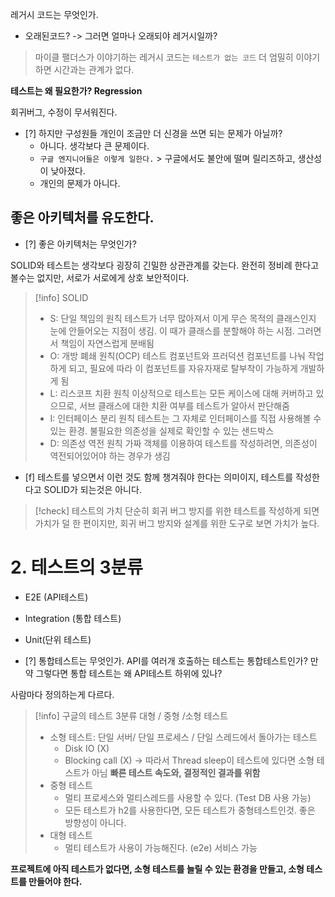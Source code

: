 레거시 코드는 무엇인가.
- 오래된코드? -> 그러면 얼마나 오래되야 레거시일까?
> 마이클 팰더스가 이야기하는 레거시 코드는 `테스트가 없는 코드`
> 더 엄밀히 이야기하면 시간과는 관계가 없다.

**테스트는 왜 필요한가? Regression**

회귀버그, 수정이 무서워진다.
- [?] 하지만 구성원들 개인이 조금만 더 신경을 쓰면 되는 문제가 아닐까?
	- 아니다. 생각보다 큰 문제이다.
	- `구글 엔지니어들은 이렇게 일한다.` > 구글에서도 불안에 떨며 릴리즈하고, 생산성이 낮아졌다.
	- 개인의 문제가 아니다.
## 좋은 아키텍처를 유도한다.

- [?] 좋은 아키텍처는 무엇인가?

SOLID와 테스트는 생각보다 굉장히 긴밀한 상관관계를 갖는다. 완전히 정비례 한다고 볼수는 없지만, 서로가 서로에게 상호 보안적이다.

>[!info] SOLID
>- S: 단일 책임의 원칙
>	테스트가 너무 많아져서 이게 무슨 목적의 클래스인지 눈에 안들어오는 지점이 생김. 이 때가 클래스를 분할해야 하는 시점.
>	  그러면서 책임이 자연스럽게 분배됨
>- O: 개방 폐쇄 원칙(OCP)
>	테스트 컴포넌트와 프러덕션 컴포넌트를 나눠 작업하게 되고, 필요에 따라 이 컴포넌트를 자유자재로 탈부착이 가능하게 개발하게 됨
>- L: 리스코프 치환 원칙
>	이상적으로 테스트는 모든 케이스에 대해 커버하고 있으므로,
>	서브 클래스에 대한 치환 여부를 테스트가 알아서 판단해줌
>- I: 인터페이스 분리 원칙
>	테스트는 그 자체로 인터페이스를 직접 사용해볼 수 있는 환경.
>	불필요한 의존성을 실제로 확인할 수 있는 샌드박스
>- D: 의존성 역전 원칙
>	가짜 객체를 이용하여 테스트를 작성하려면, 의존성이 역전되어있어야 하는 경우가 생김

- [f] 테스트를 넣으면서 이런 것도 함께 챙겨줘야 한다는 의미이지, 테스트를 작성한다고 SOLID가 되는것은 아니다.

> [!check] 테스트의 가치
단순히 회귀 버그 방지를 위한 테스트를 작성하게 되면 가치가 덜 한 편이지만, 회귀 버그 방지와 설계를 위한 도구로 보면 가치가 높다.

# 2. 테스트의 3분류

- E2E (API테스트)
- Integration (통합 테스트)
- Unit(단위 테스트)

- [?] 통합테스트는 무엇인가. API를 여러개 호출하는 테스트는 통합테스트인가?
	만약 그렇다면 통합 테스트는 왜 API테스트 하위에 있나?

사람마다 정의하는게 다르다.

> [!info] 구글의 테스트 3분류
> 대형 / 중형 /소형 테스트
> - 소형 테스트: 단일 서버/ 단일 프로세스 / 단일 스레드에서 돌아가는 테스트
> 	- Disk IO (X)
> 	- Blocking call (X) -> 따라서 Thread sleep이 테스트에 있다면 소형 테스트가 아님
> 	**빠른 테스트 속도와, 결정적인 결과를 위함**
> - 중형 테스트
> 	  - 멀티 프로세스와 멀티스레드를 사용할 수 있다. (Test DB 사용 가능)
> 	  - 모든 테스트가 h2를 사용한다면, 모든 테스트가 중형테스트인것. 좋은 방향성이 아니다.
> - 대형 테스트
> 	- 멀티 테스트가 사용이 가능해진다. (e2e) 서비스 가능

**프로젝트에 아직 테스트가 없다면, 소형 테스트를 늘릴 수 있는 환경을 만들고, 소형 테스트를 만들어야 한다.**

